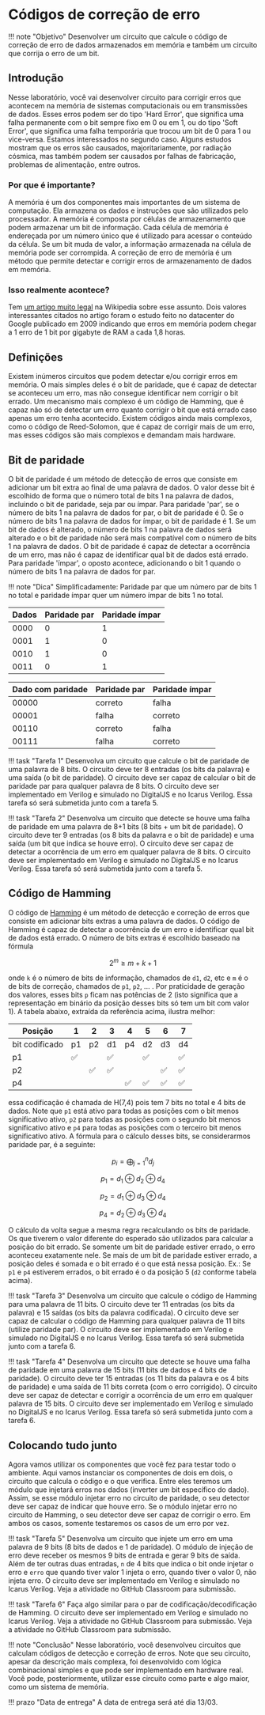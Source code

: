 # Códigos de correção de erro

!!! note "Objetivo"
    Desenvolver um circuito que calcule o código de correção de erro de dados armazenados em memória e também um circuito que corrija o erro de um bit.

## Introdução

Nesse laboratório, você vai desenvolver circuito para corrigir erros que acontecem na memória de sistemas computacionais ou em transmissões de dados. Esses erros podem ser do tipo 'Hard Error', que significa uma falha permanente com o bit sempre fixo em 0 ou em 1, ou do tipo 'Soft Error', que significa uma falha temporária que trocou um bit de 0 para 1 ou vice-versa. Estamos interessados no segundo caso. Alguns estudos mostram que os erros são causados, majoritariamente, por radiação cósmica, mas também podem ser causados por falhas de fabricação, problemas de alimentação, entre outros. 

### Por que é importante?

A memória é um dos componentes mais importantes de um sistema de computação. Ela armazena os dados e instruções que são utilizados pelo processador. A memória é composta por células de armazenamento que podem armazenar um bit de informação. Cada célula de memória é endereçada por um número único que é utilizado para acessar o conteúdo da célula. Se um bit muda de valor, a informação armazenada na célula de memória pode ser corrompida. A correção de erro de memória é um método que permite detectar e corrigir erros de armazenamento de dados em memória.

### Isso realmente acontece?

Tem [um artigo muito legal](https://en.wikipedia.org/wiki/ECC_memory) na Wikipedia sobre esse assunto. Dois valores interessantes citados no artigo foram o estudo feito no datacenter do Google publicado em 2009 indicando que erros em memória podem chegar a 1 erro de 1 bit por gigabyte de RAM a cada 1,8 horas.

## Definições

Existem inúmeros circuitos que podem detectar e/ou corrigir erros em memória. O mais simples deles é o bit de paridade, que é capaz de detectar se aconteceu um erro, mas não consegue identificar nem corrigir o bit errado. Um mecanismo mais complexo é um código de Hamming, que é capaz não só de detectar um erro quanto corrigir o bit que está errado caso apenas um erro tenha acontecido. Existem códigos ainda mais complexos, como o código de Reed-Solomon, que é capaz de corrigir mais de um erro, mas esses códigos são mais complexos e demandam mais hardware.

## Bit de paridade

O bit de paridade é um método de detecção de erros que consiste em adicionar um bit extra ao final de uma palavra de dados. O valor desse bit é escolhido de forma que o número total de bits 1 na palavra de dados, incluindo o bit de paridade, seja par ou ímpar. Para paridade 'par', se o número de bits 1 na palavra de dados for par, o bit de paridade é 0. Se o número de bits 1 na palavra de dados for ímpar, o bit de paridade é 1. Se um bit de dados é alterado, o número de bits 1 na palavra de dados será alterado e o bit de paridade não será mais compatível com o número de bits 1 na palavra de dados. O bit de paridade é capaz de detectar a ocorrência de um erro, mas não é capaz de identificar qual bit de dados está errado. Para paridade 'ímpar', o oposto acontece, adicionando o bit 1 quando o número de bits 1 na palavra de dados for par.

!!! note "Dica"
    Simplificadamente: Paridade par que um número par de bits 1 no total e paridade ímpar quer um número ímpar de bits 1 no total.

| Dados | Paridade par | Paridade ímpar |
|-------|--------------|----------------|
| 0000  | 0            | 1              |
| 0001  | 1            | 0              |
| 0010  | 1            | 0              |
| 0011  | 0            | 1              |

| Dado com paridade | Paridade par | Paridade ímpar |
|-------------------|--------------|----------------|
| 00000             | correto      | falha          |
| 00001             | falha        | correto        |
| 00110             | correto      | falha          |
| 00111             | falha        | correto        |

!!! task "Tarefa 1"
    Desenvolva um circuito que calcule o bit de paridade de uma palavra de 8 bits. O circuito deve ter 8 entradas (os bits da palavra) e uma saída (o bit de paridade). O circuito deve ser capaz de calcular o bit de paridade par para qualquer palavra de 8 bits. O circuito deve ser implementado em Verilog e simulado no DigitalJS e no Icarus Verilog. Essa tarefa só será submetida junto com a tarefa 5.

!!! task "Tarefa 2"
    Desenvolva um circuito que detecte se houve uma falha de paridade em uma palavra de 8+1 bits (8 bits + um bit de paridade). O circuito deve ter 9 entradas (os 8 bits da palavra e o bit de paridade) e uma saída (um bit que indica se houve erro). O circuito deve ser capaz de detectar a ocorrência de um erro em qualquer palavra de 8 bits. O circuito deve ser implementado em Verilog e simulado no DigitalJS e no Icarus Verilog. Essa tarefa só será submetida junto com a tarefa 5.

## Código de Hamming

O código de [Hamming](https://en.wikipedia.org/wiki/Hamming_code) é um método de detecção e correção de erros que consiste em adicionar bits extras a uma palavra de dados. O código de Hamming é capaz de detectar a ocorrência de um erro e identificar qual bit de dados está errado. O número de bits extras é escolhido baseado na fórmula

$$ 2^m \geq m + k + 1 $$

onde `k` é o número de bits de informação, chamados de `d1`, `d2`, etc e `m` é o de bits de correção, chamados de `p1`, `p2`, ... .  Por praticidade de geração dos valores, esses bits `p` ficam nas potências de 2 (isto significa que a representação em binário da posição desses bits só tem um bit com valor 1). A tabela abaixo, extraída da referência acima, ilustra melhor:

| Posição | 1 | 2 | 3 | 4 | 5 | 6 | 7 |
|---------|---|---|---|---|---|---|---|
| bit codificado | p1 | p2 | d1 | p4 | d2 | d3 | d4 |
| p1| :white_check_mark: |  | :white_check_mark: |  | :white_check_mark: |  | :white_check_mark: | 
| p2|  | :white_check_mark: | :white_check_mark: |  |  | :white_check_mark: | :white_check_mark: |
| p4| |  |  | :white_check_mark: | :white_check_mark: | :white_check_mark: | :white_check_mark: |

essa codificação é chamada de H(7,4) pois tem 7 bits no total e 4 bits de dados. Note que `p1` está ativo para todas as posições com o bit menos significativo ativo, `p2` para todas as posições com o segundo bit menos significativo ativo e `p4` para todas as posições com o terceiro bit menos significativo ativo. A fórmula para o cálculo desses bits, se considerarmos paridade par, é a seguinte:

$$ p_i = \bigoplus_{j=1}^{n} d_j $$

$$ p_1 = d_1 \oplus d_2 \oplus d_4 $$

$$ p_2 = d_1 \oplus d_3 \oplus d_4 $$

$$ p_4 = d_2 \oplus d_3 \oplus d_4 $$

O cálculo da volta segue a mesma regra recalculando os bits de paridade. Os que tiverem o valor diferente do esperado são utilizados para calcular a posição do bit errado. Se somente um bit de paridade estiver errado, o erro aconteceu exatamente nele. Se mais de um bit de paridade estiver errado, a posição deles é somada e o bit errado é o que está nessa posição. Ex.: Se `p1` e `p4` estiverem errados, o bit errado é o da posição 5 (`d2` conforme tabela acima).

!!! task "Tarefa 3"
    Desenvolva um circuito que calcule o código de Hamming para uma palavra de 11 bits. O circuito deve ter 11 entradas (os bits da palavra) e 15 saídas (os bits da palavra codificada). O circuito deve ser capaz de calcular o código de Hamming para qualquer palavra de 11 bits (utilize paridade par). O circuito deve ser implementado em Verilog e simulado no DigitalJS e no Icarus Verilog. Essa tarefa só será submetida junto com a tarefa 6.

!!! task "Tarefa 4"
    Desenvolva um circuito que detecte se houve uma falha de paridade em uma palavra de 15 bits (11 bits de dados e 4 bits de paridade). O circuito deve ter 15 entradas (os 11 bits da palavra e os 4 bits de paridade) e uma saída de 11 bits correta (com o erro corrigido). O circuito deve ser capaz de detectar e corrigir a ocorrência de um erro em qualquer palavra de 15 bits. O circuito deve ser implementado em Verilog e simulado no DigitalJS e no Icarus Verilog. Essa tarefa só será submetida junto com a tarefa 6.

## Colocando tudo junto

Agora vamos utilizar os componentes que você fez para testar todo o ambiente. Aqui vamos instanciar os componentes de dois em dois, o circuito que calcula o código e o que verifica. Entre eles teremos um módulo que injetará erros nos dados (inverter um bit específico do dado). Assim, se esse módulo injetar erro no circuito de paridade, o seu detector deve ser capaz de indicar que houve erro. Se o módulo injetar erro no circuito de Hamming, o seu detector deve ser capaz de corrigir o erro. Em ambos os casos, somente testaremos os casos de um erro por vez.

!!! task "Tarefa 5"
    Desenvolva um circuito que injete um erro em uma palavra de 9 bits (8 bits de dados e 1 de paridade). O módulo de injeção de erro deve receber os mesmos 9 bits de entrada e gerar 9 bits de saída. Além de ter outras duas entradas, `n` de 4 bits que indica o bit onde injetar o erro e `erro` que quando tiver valor 1 injeta o erro, quando tiver o valor 0, não injeta erro. O circuito deve ser implementado em Verilog e simulado no Icarus Verilog. Veja a atividade no GitHub Classroom para submissão.

!!! task "Tarefa 6"
    Faça algo similar para o par de codificação/decodificação de Hamming. O circuito deve ser implementado em Verilog e simulado no Icarus Verilog. Veja a atividade no GitHub Classroom para submissão. Veja a atividade no GitHub Classroom para submissão.

!!! note "Conclusão"
    Nesse laboratório, você desenvolveu circuitos que calculam códigos de detecção e correção de erros. Note que seu circuito, apesar da descrição mais complexa, foi desenvolvido com lógica combinacional simples e que pode ser implementado em hardware real. Você pode, posteriormente, utilizar esse circuito como parte e algo maior, como um sistema de memória.

!!! prazo "Data de entrega"
    A data de entrega será até dia 13/03.